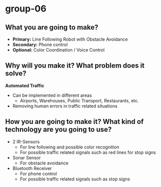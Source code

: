 # group-06

## What you are going to make?
* **Primary:** Line Following Robot with Obstacle Avoidance
* **Secondary:** Phone control
* **Optional:** Color Coordination / Voice Control

## Why will you make it? What problem does it solve?
**Automated Traffic**
  - Can be implemented in different areas
    - Airports, Warehouses, Public Transport, Restaurants, etc.
  - Removing human errors in traffic related situations

## How you are going to make it? What kind of technology are you going to use?

* 2 IR-Sensors
  - For line following and possible color recognition
  - For possible traffic related signals such as red lines for stop signs
* Sonar Sensor
  - For obstacle avoidance
* Bluetooth Receiver
  - For phone control
  - For possible traffic related signals such as stop signs
